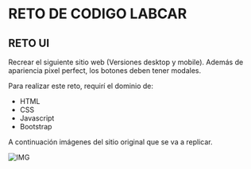 # RETO DE CODIGO LABCAR


RETO UI
----

Recrear el siguiente sitio web (Versiones desktop y mobile). Además de apariencia pixel perfect, los botones deben tener modales. 

Para realizar este reto, requirí el dominio de:

-  HTML
-  CSS
-  Javascript
-  Bootstrap

A continuación imágenes del sitio original que se va a replicar.

![IMG](http://i67.tinypic.com/17uy5j.jpg)
